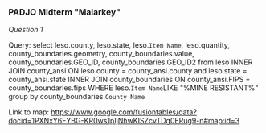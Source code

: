 ### PADJO Midterm "Malarkey"

*Question 1*

Query:
select leso.county, leso.state, leso.`Item Name`, leso.quantity, county_boundaries.geometry, county_boundaries.value, county_boundaries.GEO_ID, county_boundaries.GEO_ID2
from leso 
INNER JOIN county_ansi
ON leso.county = county_ansi.county
and leso.state = county_ansi.state
INNER JOIN county_boundaries
ON county_ansi.FIPS = county_boundaries.fips
WHERE leso.`Item Name`LIKE "%MINE RESISTANT%"
group by county_boundaries.`County Name`

Link to map:
https://www.google.com/fusiontables/data?docid=1PXNxY6FYBG-KR0ws1pIjNhwKISZcvTDg0ERug9-n#map:id=3
